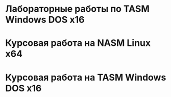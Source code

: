 # Лабораторные работы по TASM Windows DOS x16 
# Курсовая работа на NASM Linux x64
# Курсовая работа на TASM Windows DOS x16
